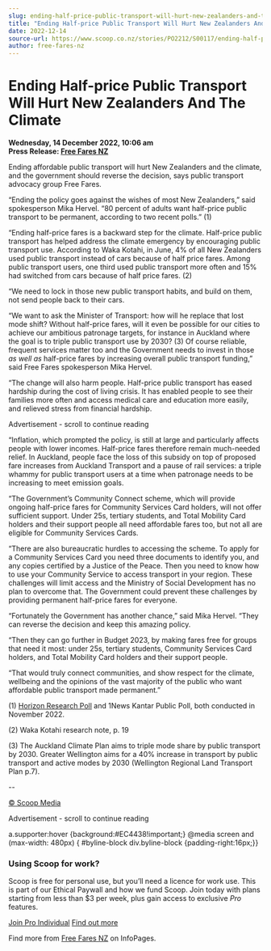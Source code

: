 ```yaml
---
slug: ending-half-price-public-transport-will-hurt-new-zealanders-and-the-climate
title: "Ending Half-price Public Transport Will Hurt New Zealanders And The Climate"
date: 2022-12-14
source-url: https://www.scoop.co.nz/stories/PO2212/S00117/ending-half-price-public-transport-will-hurt-new-zealanders-and-the-climate.htm
author: free-fares-nz
---
```

Ending Half-price Public Transport Will Hurt New Zealanders And The Climate
===========================================================================

**Wednesday, 14 December 2022, 10:06 am**  
**Press Release: [Free Fares NZ](https://info.scoop.co.nz/Free_Fares_NZ)**

Ending affordable public transport will hurt New Zealanders and the climate, and the government should reverse the decision, says public transport advocacy group Free Fares.

“Ending the policy goes against the wishes of most New Zealanders,” said spokesperson Mika Hervel. “80 percent of adults want half-price public transport to be permanent, according to two recent polls.” (1)

“Ending half-price fares is a backward step for the climate. Half-price public transport has helped address the climate emergency by encouraging public transport use. According to Waka Kotahi, in June, 4% of all New Zealanders used public transport instead of cars because of half price fares. Among public transport users, one third used public transport more often and 15% had switched from cars because of half price fares. (2)

“We need to lock in those new public transport habits, and build on them, not send people back to their cars.

“We want to ask the Minister of Transport: how will he replace that lost mode shift? Without half-price fares, will it even be possible for our cities to achieve our ambitious patronage targets, for instance in Auckland where the goal is to triple public transport use by 2030? (3) Of course reliable, frequent services matter too and the Government needs to invest in those _as well as_ half-price fares by increasing overall public transport funding,” said Free Fares spokesperson Mika Hervel.

“The change will also harm people. Half-price public transport has eased hardship during the cost of living crisis. It has enabled people to see their families more often and access medical care and education more easily, and relieved stress from financial hardship.

Advertisement - scroll to continue reading





“Inflation, which prompted the policy, is still at large and particularly affects people with lower incomes. Half-price fares therefore remain much-needed relief. In Auckland, people face the loss of this subsidy on top of proposed fare increases from Auckland Transport and a pause of rail services: a triple whammy for public transport users at a time when patronage needs to be increasing to meet emission goals.

“The Government’s Community Connect scheme, which will provide ongoing half-price fares for Community Services Card holders, will not offer sufficient support. Under 25s, tertiary students, and Total Mobility Card holders and their support people all need affordable fares too, but not all are eligible for Community Services Cards.

“There are also bureaucratic hurdles to accessing the scheme. To apply for a Community Services Card you need three documents to identify you, and any copies certified by a Justice of the Peace. Then you need to know how to use your Community Service to access transport in your region. These challenges will limit access and the Ministry of Social Development has no plan to overcome that. The Government could prevent these challenges by providing permanent half-price fares for everyone.

“Fortunately the Government has another chance,” said Mika Hervel. “They can reverse the decision and keep this amazing policy.

“Then they can go further in Budget 2023, by making fares free for groups that need it most: under 25s, tertiary students, Community Services Card holders, and Total Mobility Card holders and their support people.

“That would truly connect communities, and show respect for the climate, wellbeing and the opinions of the vast majority of the public who want affordable public transport made permanent.”

(1) [Horizon Research Poll](https://www.scoop.co.nz/stories/PO2212/S00052/two-in-three-new-zealand-adults-support-free-public-transport-new-poll-shows.htm?from-mobile=bottom-link-01) and 1News Kantar Public Poll, both conducted in November 2022.

(2) Waka Kotahi research note, p. 19

(3) The Auckland Climate Plan aims to triple mode share by public transport by 2030. Greater Wellington aims for a 40% increase in transport by public transport and active modes by 2030 (Wellington Regional Land Transport Plan p.7).

\--

[© Scoop Media](http://www.scoop.co.nz/about/terms.html)  

Advertisement - scroll to continue reading



a.supporter:hover {background:#EC4438!important;} @media screen and (max-width: 480px) { #byline-block div.byline-block {padding-right:16px;}}

### Using Scoop for work?

Scoop is free for personal use, but you’ll need a licence for work use. This is part of our Ethical Paywall and how we fund Scoop. Join today with plans starting from less than $3 per week, plus gain access to exclusive _Pro_ features.  
  
[Join Pro Individual](https://pro.scoop.co.nz/Individual/?from=ProIn24) [Find out more](https://pro.scoop.co.nz/using-scoop-for-work/?from=ProIn24)

Find more from [Free Fares NZ](https://info.scoop.co.nz/Free_Fares_NZ) on InfoPages.
